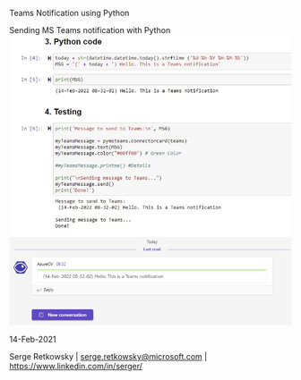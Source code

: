 Teams Notification using Python

Sending MS Teams notification with Python
<img src="code.jpg">
<img src="capture.jpg">

14-Feb-2021

Serge Retkowsky | serge.retkowsky@microsoft.com | https://www.linkedin.com/in/serger/
